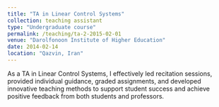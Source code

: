 ```yaml
---
title: "TA in Linear Control Systems"
collection: teaching assistant
type: "Undergraduate course"
permalink: /teaching/ta-2-2015-02-01
venue: "Darolfonoon Institute of Higher Education"
date: 2014-02-14
location: "Qazvin, Iran"
---
```


As a TA in Linear Control Systems, I effectively led recitation sessions, provided individual guidance, graded assignments, and developed innovative teaching methods to support student success and achieve positive feedback from both students and professors.

